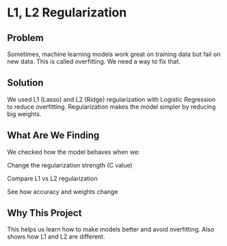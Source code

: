 # L1, L2 Regularization

## Problem
Sometimes, machine learning models work great on training data but fail on new data. This is called overfitting. We need a way to fix that.

## Solution
We used L1 (Lasso) and L2 (Ridge) regularization with Logistic Regression to reduce overfitting. Regularization makes the model simpler by reducing big weights.

## What Are We Finding
We checked how the model behaves when we:

Change the regularization strength (C value)

Compare L1 vs L2 regularization

See how accuracy and weights change

## Why This Project
This helps us learn how to make models better and avoid overfitting. Also shows how L1 and L2 are different.
